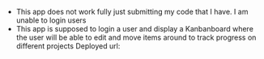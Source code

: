 * This app does not work fully just submitting my code that I have. I am unable to login users 
* This app is supposed to login a user and display a Kanbanboard where the user will be able to edit and move items around to track progress on different projects
Deployed url: 